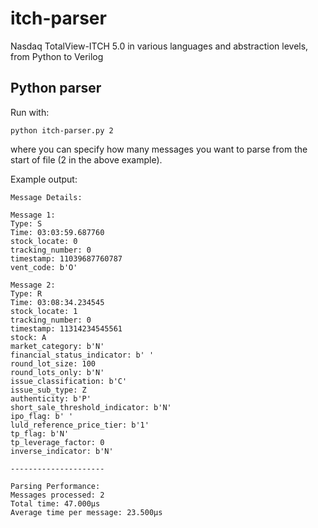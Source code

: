 # itch-parser
Nasdaq TotalView-ITCH 5.0 in various languages and abstraction levels, from Python to Verilog

## Python parser

Run with:

`python itch-parser.py 2`

where you can specify how many messages you want to parse from the start of file (2 in the above example).

Example output:

```
Message Details:

Message 1:
Type: S
Time: 03:03:59.687760
stock_locate: 0
tracking_number: 0
timestamp: 11039687760787
vent_code: b'O'

Message 2:
Type: R
Time: 03:08:34.234545
stock_locate: 1
tracking_number: 0
timestamp: 11314234545561
stock: A
market_category: b'N'
financial_status_indicator: b' '
round_lot_size: 100
round_lots_only: b'N'
issue_classification: b'C'
issue_sub_type: Z
authenticity: b'P'
short_sale_threshold_indicator: b'N'
ipo_flag: b' '
luld_reference_price_tier: b'1'
tp_flag: b'N'
tp_leverage_factor: 0
inverse_indicator: b'N'

---------------------

Parsing Performance:
Messages processed: 2
Total time: 47.000µs
Average time per message: 23.500µs
```
